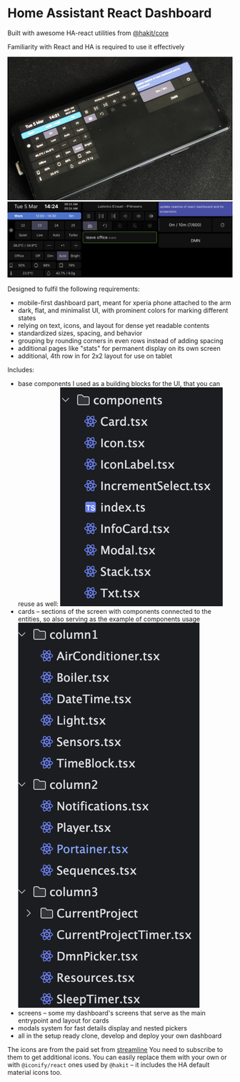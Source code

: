 # Home Assistant React Dashboard

Built with awesome HA-react utilities from [@hakit/core](https://github.com/shannonhochkins/ha-component-kit)

Familiarity with React and HA is required to use it effectively

![pic](https://raw.githubusercontent.com/yep-dev/ha-react-dashboard/master/docs/pic.png)
![screenshot](https://raw.githubusercontent.com/yep-dev/ha-react-dashboard/master/docs/ss.png)

Designed to fulfil the following requirements:
- mobile-first dashboard part, meant for xperia phone attached to the arm
- dark, flat, and minimalist UI, with prominent colors for marking different states
- relying on text, icons, and layout for dense yet readable contents
- standardized sizes, spacing, and behavior
- grouping by rounding corners in even rows instead of adding spacing
- additional pages like "stats" for permanent display on its own screen
- additional, 4th row in for 2x2 layout for use on tablet

Includes:
- base components I used as a building blocks for the UI, that you can reuse as well:
  ![components](https://raw.githubusercontent.com/yep-dev/ha-react-dashboard/master/docs/components.png)
- cards – sections of the screen with components connected to the entities, so also serving as the example of components usage
  ![cards](https://raw.githubusercontent.com/yep-dev/ha-react-dashboard/master/docs/cards.png)
- screens – some my dashboard's screens that serve as the main entrypoint and layout for cards 
- modals system for fast details display and nested pickers 
- all in the setup ready clone, develop and deploy your own dashboard

The icons are from the paid set from [streamline](https://www.streamlinehq.com/) You need to subscribe to them to get additional icons. You can easily replace them with your own or with `@iconify/react` ones used by `@hakit` – it includes the HA default material icons too.